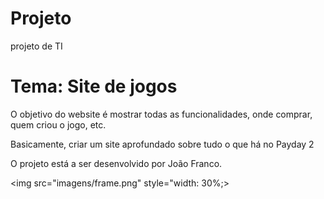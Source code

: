 # Projeto
 projeto de TI 

<h1>Tema: Site de jogos </h1>


<p>O objetivo do website é mostrar todas as funcionalidades, onde comprar, quem criou o jogo, etc.</p>
<p>Basicamente, criar um site aprofundado sobre tudo o que há no Payday 2</p>

<p>O projeto está a ser desenvolvido por João Franco.</p>

 <img src="imagens/frame.png"  style="width: 30%;>